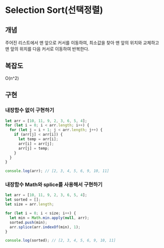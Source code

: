 # Selection Sort(선택정렬)

## 개념

주어진 리스트에서 맨 앞으로 커서를 이동하여, 최소값을 찾아 맨 앞의 위치와 교체하고<br/>
맨 앞의 위치를 다음 커서로 이동하여 반복한다.

## 복잡도

O(n^2)

## 구현

### 내장함수 없이 구현하기

```javascript
let arr = [10, 11, 9, 2, 3, 6, 5, 4];
for (let i = 0; i < arr.length; i++) {
  for (let j = i + 1; j < arr.length; j++) {
    if (arr[j] < arr[i]) {
      let temp = arr[i];
      arr[i] = arr[j];
      arr[j] = temp;
    }
  }
}

console.log(arr); // [2, 3, 4, 5, 6, 9, 10, 11]
```

### 내장함수 Math와 splice를 사용해서 구현하기

```javascript
let arr = [10, 11, 9, 2, 3, 6, 5, 4];
let sorted = [];
let size = arr.length;

for (let i = 0; i < size; i++) {
  let min = Math.min.apply(null, arr);
  sorted.push(min);
  arr.splice(arr.indexOf(min), 1);
}

console.log(sorted); // [2, 3, 4, 5, 6, 9, 10, 11]
```

